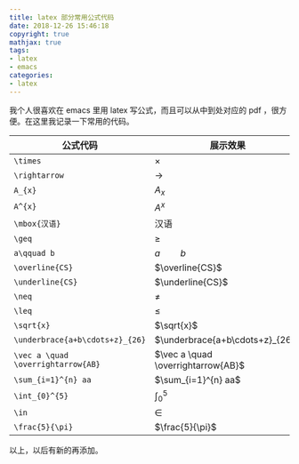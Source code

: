 ```yaml
---
title: latex 部分常用公式代码
date: 2018-12-26 15:46:18
copyright: true
mathjax: true
tags:
- latex
- emacs
categories:
- latex
---
```


我个人很喜欢在 emacs 里用 latex 写公式，而且可以从中到处对应的 pdf ，很方便。在这里我记录一下常用的代码。

<!--more-->

| 公式代码                         | 展示效果                           |
| -------------------------------- | ---------------------------------- |
| `\times`                           | $\times$                           |
| `\rightarrow`                      | $\rightarrow$                      |
| `A_{x}`                            | $A_{x}$                            |
| `A^{x}`                            | $A^{x}$                            |
| `\mbox{汉语}`                      | $\mbox{汉语}$                      |
| `\geq`                             | $\geq$                             |
| `a\qquad b`                        | $a \qquad b$                        |
| `\overline{CS}`                    | $\overline{CS}$                    |
| `\underline{CS}`                   | $\underline{CS}$                   |
| `\neq`                             | $\neq$                             |
| `\leq`                             | $\leq$                             |
| `\sqrt{x}`                         | $\sqrt{x}$                         |
| `\underbrace{a+b\cdots+z}_{26}`    | $\underbrace{a+b\cdots+z}_{26}$    |
| `\vec a \quad \overrightarrow{AB}` | $\vec a \quad \overrightarrow{AB}$ |
| `\sum_{i=1}^{n} aa`                | $\sum_{i=1}^{n} aa$                |
| `\int_{0}^{5}`                     | $\int_{0}^{5}$                     |
| `\in`                              | $\in$                              |
| `\frac{5}{\pi}`                    | $\frac{5}{\pi}$                    |

以上，以后有新的再添加。
